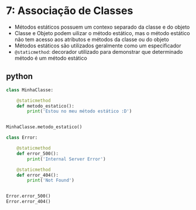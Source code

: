 # 7: Associação de Classes

- Métodos estáticos possuem um contexo separado da classe e do objeto
- Classe e Objeto podem uilizar o método estático, mas o método estático não tem acesso aos atributos e métodos da classe ou do objeto
- Métodos estáticos são utilizados geralmente como um especificador 
- `@staticmethod`: decorador utilizado para demonstrar que determinado método é um método estático
 
## python

```python
class MinhaClasse:

    @staticmethod
    def metodo_estatico():
        print('Estou no meu método estático :D')


MinhaClasse.metodo_estatico()
```

```python
class Error:

    @staticmethod
    def error_500():
        print('Internal Server Error')

    @staticmethod
    def error_404():
        print('Not Found')


Error.error_500()
Error.error_404()

```
